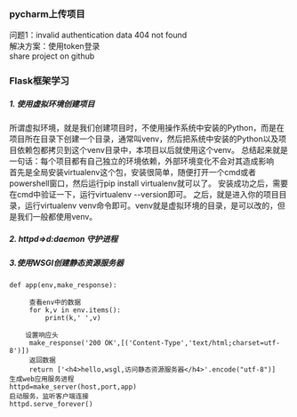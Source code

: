 ### pycharm上传项目 
问题1：invalid authentication data 404 not found  
解决方案：使用token登录  
share project on github
### Flask框架学习
##### 1. 使用虚拟环境创建项目  
  所谓虚拟环境，就是我们创建项目时，不使用操作系统中安装的Python，而是在项目所在目录下创建一个目录，通常叫venv，然后把系统中安装的Python以及项目依赖包都拷贝到这个venv目录中，本项目以后就使用这个venv。
总结起来就是一句话：每个项目都有自己独立的环境依赖，外部环境变化不会对其造成影响  
  首先是全局安装virtualenv这个包，安装很简单，随便打开一个cmd或者powershell窗口，然后运行pip install virtualenv就可以了。
安装成功之后，需要在cmd中验证一下，运行virtualenv --version即可。
之后，就是进入你的项目目录，运行virtualenv venv命令即可。venv就是虚拟环境的目录，是可以改的，但是我们一般都使用venv。  
##### 2. httpd=>d:daemon 守护进程  
##### 3.使用WSGI创建静态资源服务器  
```
def app(env,make_response):

     查看env中的数据
     for k,v in env.items():
         print(k,' ',v)

    设置响应头
     make_response('200 OK',[('Content-Type','text/html;charset=utf-8')])
     返回数据
     return ['<h4>hello,wsgl,访问静态资源服务器</h4>'.encode("utf-8")]
生成web应用服务进程  
httpd=make_server(host,port,app)  
启动服务，监听客户端连接  
httpd.serve_forever()  
```  

